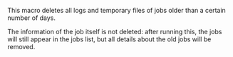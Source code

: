 This macro deletes all logs and temporary files of jobs older than a certain number of days.

The information of the job itself is not deleted: after running this, the jobs will still appear in the jobs list, but all details about the old jobs will be removed.
